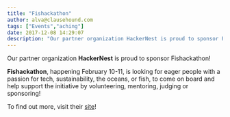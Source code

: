 ```yaml
---
title: "Fishackathon"
author: alva@clausehound.com
tags: ["Events","aching"]
date: 2017-12-08 14:29:07
description: "Our partner organization HackerNest is proud to sponsor Fishackathon this February 10-11!"
---
```




Our partner organization **HackerNest** is proud to sponsor Fishackathon!

**Fishackathon**, happening February 10-11, is looking for eager people with a passion for tech, sustainability, the oceans, or fish, to come on board and help support the initiative by volunteering, mentoring, judging or sponsoring!

To find out more, visit their [site](https://fishackathon.co/)!
